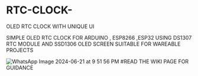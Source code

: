 # RTC-CLOCK-
OLED RTC CLOCK WITH UNIQUE UI

SIMPLE OLED RTC CLOCK FOR ARDUINO , ESP8266 ,ESP32 
USING DS1307 RTC MODULE AND SSD1306 OLED SCREEN
SUITABLE FOR WAREABLE PROJECTS

![WhatsApp Image 2024-06-21 at 9 51 56 PM](https://github.com/ANANDHUAJITH/RTC-CLOCK-/assets/173886218/227daf75-cb91-4b5b-b934-e2492c158d71)
#READ THE WIKI PAGE FOR GUIDANCE
